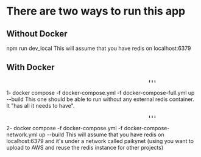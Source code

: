 # There are two ways to run this app
 
 
## Without Docker
npm run dev_local
This will assume that you have redis on localhost:6379
 
 
## With Docker 

                                                        ⬇️⬇️⬇️
1- docker compose -f docker-compose.yml -f docker-compose-full.yml  up --build
This one should be able to run without any external redis container. It "has all it needs to have".



                                                        ⬇️⬇️⬇️
2- docker compose -f docker-compose.yml -f docker-compose-network.yml  up --build
This will assume that you have redis on localhost:6379 and it's under a network called paikynet (using you want to upload to AWS and reuse the redis instance for other projects)